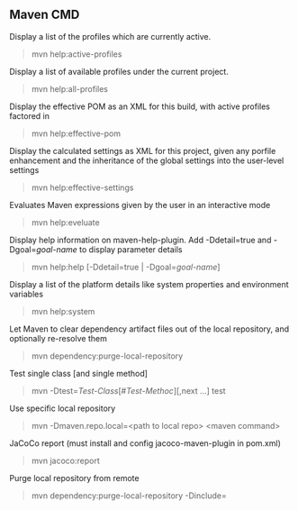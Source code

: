 
## Maven CMD

Display a list of the profiles which are currently active.
>mvn help:active-profiles

Display a list of available profiles under the current project.
>mvn help:all-profiles

Display the effective POM as an XML for this build, with active profiles factored in
>mvn help:effective-pom

Display the calculated settings as XML for this project, given any porfile enhancement and the inheritance of the global settings into the user-level settings
>mvn help:effective-settings

Evaluates Maven expressions given by the user in an interactive mode
>mvn help:eveluate

Display help information on maven-help-plugin. Add -Ddetail=true and -Dgoal=_goal-name_ to display parameter details
>mvn help:help [-Ddetail=true | -Dgoal=_goal-name_]

Display a list of the platform details like system properties and environment variables
>mvn help:system

Let Maven to clear dependency artifact files out of the local repository, and optionally re-resolve them
>mvn dependency:purge-local-repository

Test single class [and single method]
>mvn -Dtest=_Test-Class_[#_Test-Methoc_][,next ...] test

Use specific local repository
>mvn -Dmaven.repo.local=\<path to local repo\> \<maven command\>

JaCoCo report (must install and config jacoco-maven-plugin in pom.xml)
>mvn jacoco:report

Purge local repository from remote
>mvn dependency:purge-local-repository -Dinclude=<comma separated groupId:artifactIs>
